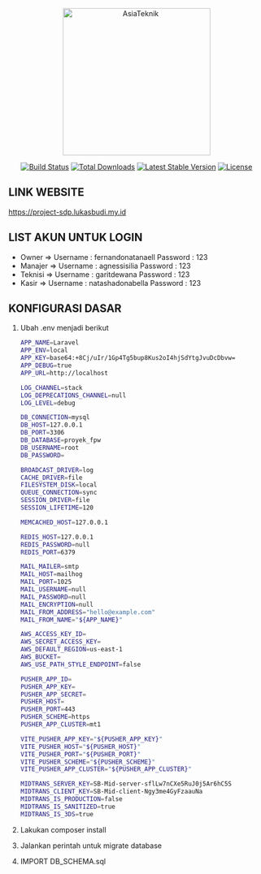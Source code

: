 <p align="center"><a href="#"><img src="https://i.ibb.co/18MJ8z9/LOGOKITA.png" alt="AsiaTeknik" width="290"></a></p>
 
<p align="center">
    <a href="https://travis-ci.org/laravel/framework"><img src="https://travis-ci.org/laravel/framework.svg" alt="Build Status"></a>
    <a href="https://packagist.org/packages/laravel/framework"><img src="https://img.shields.io/packagist/dt/laravel/framework" alt="Total Downloads"></a>
    <a href="https://packagist.org/packages/laravel/framework"><img src="https://img.shields.io/packagist/v/laravel/framework" alt="Latest Stable Version"></a>
    <a href="https://packagist.org/packages/laravel/framework"><img src="https://img.shields.io/packagist/l/laravel/framework" alt="License"></a>
</p>
 
## LINK WEBSITE
<a href="project-sdp.lukasbudi.my.id">https://project-sdp.lukasbudi.my.id</a>

## LIST AKUN UNTUK LOGIN
- Owner => 
    Username : fernandonatanaell
    Password : 123
- Manajer =>
    Username : agnessisilia
    Password : 123
- Teknisi =>
    Username : garitdewana
    Password : 123
- Kasir =>
    Username : natashadonabella
    Password : 123

## KONFIGURASI DASAR

1. Ubah .env menjadi berikut
    
    ```sh
    APP_NAME=Laravel
    APP_ENV=local
    APP_KEY=base64:+8Cj/uIr/1Gp4Tg5bup8Kus2oI4hjSdYtgJvuDcDbvw=
    APP_DEBUG=true
    APP_URL=http://localhost

    LOG_CHANNEL=stack
    LOG_DEPRECATIONS_CHANNEL=null
    LOG_LEVEL=debug

    DB_CONNECTION=mysql
    DB_HOST=127.0.0.1
    DB_PORT=3306
    DB_DATABASE=proyek_fpw
    DB_USERNAME=root
    DB_PASSWORD=

    BROADCAST_DRIVER=log
    CACHE_DRIVER=file
    FILESYSTEM_DISK=local
    QUEUE_CONNECTION=sync
    SESSION_DRIVER=file
    SESSION_LIFETIME=120

    MEMCACHED_HOST=127.0.0.1

    REDIS_HOST=127.0.0.1
    REDIS_PASSWORD=null
    REDIS_PORT=6379

    MAIL_MAILER=smtp
    MAIL_HOST=mailhog
    MAIL_PORT=1025
    MAIL_USERNAME=null
    MAIL_PASSWORD=null
    MAIL_ENCRYPTION=null
    MAIL_FROM_ADDRESS="hello@example.com"
    MAIL_FROM_NAME="${APP_NAME}"

    AWS_ACCESS_KEY_ID=
    AWS_SECRET_ACCESS_KEY=
    AWS_DEFAULT_REGION=us-east-1
    AWS_BUCKET=
    AWS_USE_PATH_STYLE_ENDPOINT=false

    PUSHER_APP_ID=
    PUSHER_APP_KEY=
    PUSHER_APP_SECRET=
    PUSHER_HOST=
    PUSHER_PORT=443
    PUSHER_SCHEME=https
    PUSHER_APP_CLUSTER=mt1

    VITE_PUSHER_APP_KEY="${PUSHER_APP_KEY}"
    VITE_PUSHER_HOST="${PUSHER_HOST}"
    VITE_PUSHER_PORT="${PUSHER_PORT}"
    VITE_PUSHER_SCHEME="${PUSHER_SCHEME}"
    VITE_PUSHER_APP_CLUSTER="${PUSHER_APP_CLUSTER}"

    MIDTRANS_SERVER_KEY=SB-Mid-server-sflLw7nCXe5RuJ0j5Ar6hC5S
    MIDTRANS_CLIENT_KEY=SB-Mid-client-Ngy3me4GyFzaauNa
    MIDTRANS_IS_PRODUCTION=false
    MIDTRANS_IS_SANITIZED=true
    MIDTRANS_IS_3DS=true
    ```
2. Lakukan composer install
3. Jalankan perintah untuk migrate database
4. IMPORT DB_SCHEMA.sql
